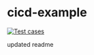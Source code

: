 # cicd-example
[![Test cases](https://github.com/MarcoMeijer/cicd-example/actions/workflows/python-app.yml/badge.svg)](https://github.com/MarcoMeijer/cicd-example/actions/workflows/python-app.yml)

updated readme

